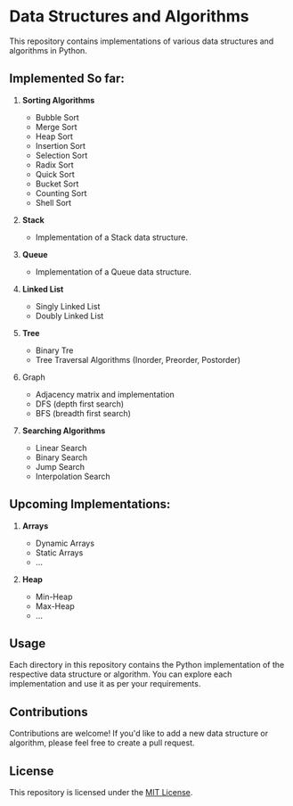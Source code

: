 # Data Structures and Algorithms
This repository contains implementations of various data structures and algorithms in Python.

## Implemented So far:

1. **Sorting Algorithms**
   - Bubble Sort
   - Merge Sort
   - Heap Sort
   - Insertion Sort
   - Selection Sort
   - Radix Sort
   - Quick Sort
   - Bucket Sort
   - Counting Sort
   - Shell Sort

2. **Stack**
   - Implementation of a Stack data structure.

3. **Queue**
   - Implementation of a Queue data structure.

4. **Linked List**
   - Singly Linked List
   - Doubly Linked List

5. **Tree**
   - Binary Tre
   - Tree Traversal Algorithms (Inorder, Preorder, Postorder)

6. Graph
   - Adjacency matrix and implementation
   - DFS (depth first search)
   - BFS (breadth first search)

8. **Searching Algorithms**
   - Linear Search
   - Binary Search
   - Jump Search
   - Interpolation Search

## Upcoming Implementations:

1. **Arrays**
   - Dynamic Arrays
   - Static Arrays
   - ...

2. **Heap**
   - Min-Heap
   - Max-Heap
   - ...

## Usage

Each directory in this repository contains the Python implementation of the respective data structure or algorithm. You can explore each implementation and use it as per your requirements.

## Contributions

Contributions are welcome! If you'd like to add a new data structure or algorithm, please feel free to create a pull request.

## License

This repository is licensed under the [MIT License](LICENSE).
